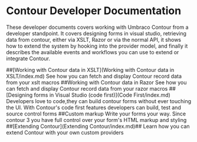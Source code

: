 # Contour Developer Documentation #

These developer documents covers working with Umbraco Contour from a developer standpoint. It covers designing forms in visual studio, retrieving data from contour, either via XSLT, Razor or via the normal API, it shows how to extend the system by hooking into the provider model, and finally it describes the available events and workflows you can use to extend or integrate Contour.

##[Working with Contour data in XSLT](Working with Contour data in XSLT/index.md)
See how you can fetch and display Contour record data from your xslt macros
##Working with Contour data in Razor
See how you can fetch and display Contour record data from your razor macros
##[Designing forms in Visual Studio (code first)](Code First/index.md)
Developers love to code,they can build contour forms without ever touching the UI. With Contour's code first features developers can build, test and source control forms
##Custom markup
Write your forms your way. Since contour 3 you have full control over your form's HTML markup and styling
##[Extending Contour](Extending Contour/index.md)##
Learn how you can extend Contour with your own custom providers
